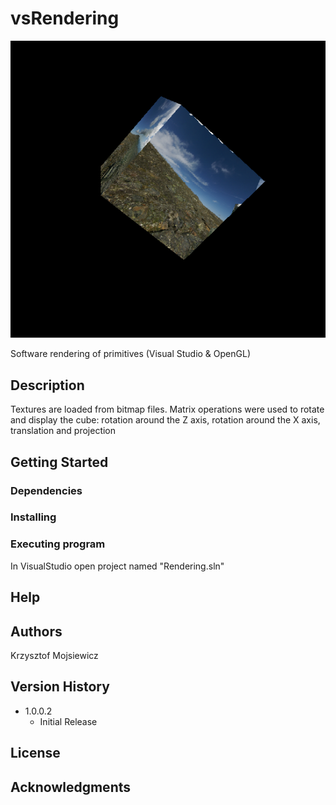 # vsRendering

![ezcv logo](https://github.com/kmojsiewicz/vsRendering/blob/main/rendering.png)

Software rendering of primitives (Visual Studio & OpenGL)

## Description

Textures are loaded from bitmap files. 
Matrix operations were used to rotate and display the cube: rotation around the Z axis,
rotation around the X axis, translation and projection

## Getting Started

### Dependencies

### Installing

### Executing program

In VisualStudio open project named "Rendering.sln"

## Help

## Authors
Krzysztof Mojsiewicz

## Version History

* 1.0.0.2
    * Initial Release

## License
## Acknowledgments
